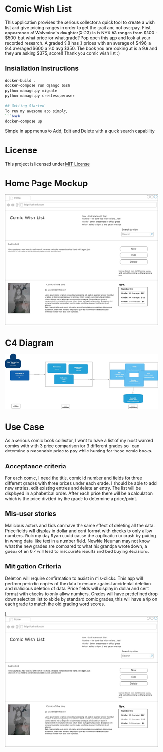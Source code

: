 # Comic Wish List
This application provides the serious collector a quick tool to create a wish list and give pricing ranges in order to get the grail and not overpay. First appearance of Wolverine's daughter(X-23) is in NYX #3  ranges from $300 - $500, but what price for what grade?  Pop open this app and look at your recorded research.  A graded 9.8 has 3 prices with an average of $496, a 9.4 averaged $600 a 9.0 avg $350.  The book you are looking at is a 9.6 and they are asking $375, score!!  Thank you comic wish list :)

## Installation Instructions
```bash
docker-build .
docker-compose run django bash
python manage.py migrate
python manage.py createsuperuser

## Getting Started
To run my awesome app simply,
```bash
docker-compose up
```
Simple in app menus to Add, Edit and Delete with a quick search capability

# License
This project is licensed under [MIT License](./License)

# Home Page Mockup
![alt text](https://github.com/wein-uno/comicwishlist/blob/main/images/ComicWishList-Mockup.jpg "Home Page Mockup")

# C4 Diagram
![alt text](https://github.com/wein-uno/comicwishlist/blob/main/images/ErikWeinmeisterC4-ComicApp.jpg "C4 Diagram")

# Use Case
As a serious comic book collector, I want to have a list of my most wanted comics with with 3 price comparison for 3 different grades so I can determine a reasonable price to pay while hunting for these comic books.

## Acceptance criteria
For each comic, I need the title, comic id number and fields for three different grades with three prices under each grade.  I should be able to add new entries, edit existing entries and delete an entry.  The list will be displayed in alphabetical order.  After each price there will be a calculation which is the price divided by the grade to determine a price/point.

## Mis-user stories
Malicious actors and kids can have the same effect of deleting all the data. Price fields will display in dollar and cent format with checks to only allow numbers.  Ruin my day Ryan could cause the application to crash by putting in wrong data, like text in a number field.  Newbie Neuman may not know what the new grades are compared to what his grandpa wrote down, a guess of an 8.7 will lead to inaccurate results and bad buying decisions.

## Mitigation Criteria
Deletion will require confirmation to assist in mis-clicks.  This app will perform periodic copies of the data to ensure against accidental deletion and malicious deletion of data.  Price fields will display in dollar and cent format with checks to only allow numbers.  Grades will have predefined drop down selection list to abide by standard comic grades, this will have a tip on each grade to match the old grading word scores.

[![alt text](https://github.com/wein-uno/comicwishlist/blob/main/images/ComicWishList-Mockup.jpg "Use Case")


